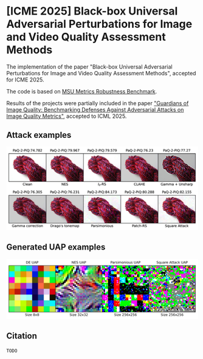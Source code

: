 # [ICME 2025] Black-box Universal Adversarial Perturbations for Image and Video Quality Assessment Methods

The implementation of the paper "Black-box Universal Adversarial Perturbations for Image and Video Quality Assessment Methods", accepted for ICME 2025.

The code is based on [MSU Metrics Robustness Benchmark](https://videoprocessing.ai/benchmarks/metrics-robustness.html). 

Results of the projects were partially included in the paper ["Guardians of Image Quality: Benchmarking Defenses Against Adversarial Attacks on Image Quality Metrics"](https://videoprocessing.ai/benchmarks/iqa-defenses.html), accepted to ICML 2025.

## Attack examples
![Black-box attacks](imgs/attacks.png)

## Generated UAP examples
![Black-box attacks](imgs/perturbations.png)

## Citation

```
TODO
```